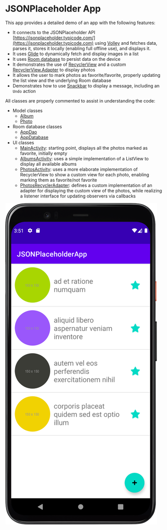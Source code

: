 # JSONPlaceholder App

This app provides a detailed demo of an app with the following features:
- It connects to the JSONPlaceholder API [https://jsonplaceholder.typicode.com/](https://jsonplaceholder.typicode.com)
  using [Volley](https://developer.android.com/training/volley) and fetches data, parses it,
  stores it locally (enabling full offline use), and displays it.
- It uses [Glide](https://github.com/bumptech/glide) to dynamically fetch and display images in a list
- It uses [Room database](https://developer.android.com/training/data-storage/room) to persist data on the device
- It demonstrates the use of [RecyclerView](https://developer.android.com/guide/topics/ui/layout/recyclerview)
  and a custom [RecyclerView.Adapter](https://developer.android.com/guide/topics/ui/layout/recyclerview#implement-adapter) to display photos
- It allows the user to mark photos as favorite/favorite, properly updating the list view and the underlying Room database
- Demonstrates how to use [Snackbar](https://developer.android.com/training/snackbar/showing) to display a message, including an `Undo` action

All classes are properly commented to assist in understanding the code:
* Model classes
  * [Album](app/src/main/java/com/aspectsense/jsonplaceholderapp/Album.java)
  * [Photo](app/src/main/java/com/aspectsense/jsonplaceholderapp/Photo.java)
* Room database classes
  * [AppDao](app/src/main/java/com/aspectsense/jsonplaceholderapp/AppDao.java)
  * [AppDatabase](app/src/main/java/com/aspectsense/jsonplaceholderapp/AppDatabase.java)
* UI classes
  * [MainActivity](app/src/main/java/com/aspectsense/jsonplaceholderapp/MainActivity.java): starting point, displays all the photos marked as favorite, initially empty
  * [AlbumsActivity](app/src/main/java/com/aspectsense/jsonplaceholderapp/AlbumsActivity.java): uses a simple implementation of a ListView to display all available albums
  * [PhotosActivity](app/src/main/java/com/aspectsense/jsonplaceholderapp/PhotosActivity.java): uses a more elaborate implementation of RecyclerView to show a custom view for each photo, enabling marking them as favorite/not favorite
  * [PhotosRecyclerAdapter](app/src/main/java/com/aspectsense/jsonplaceholderapp/PhotosRecyclerAdapter.java): defines a custom implementation of an adapter for displaying the custom view of the photos, while realizing a listener interface for updating observers via callbacks

![JSONPlaceholder App Screenshot](screenshot.png)